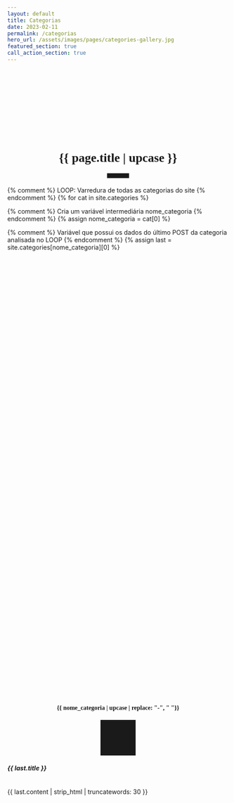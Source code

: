 ```yaml
---
layout: default
title: Categorias
date: 2023-02-11
permalink: /categorias
hero_url: /assets/images/pages/categories-gallery.jpg
featured_section: true
call_action_section: true
---
```


<style>

  /* Criando um classe */
  .card-hover {
  }

  /* Adicionando um efeito para a classe criada */
  .card-hover:hover {
  box-shadow: 0 .5rem 1rem rgba(var(--bs-body-color-rgb),.15)!important;
}
</style>

<h1 style="font-family:Oswald; margin-top: 5vh; text-align: center;">{{ page.title | upcase }}</h1>

<hr style="max-width: 50px;border-width: 3px;border-color: rgba(6,42,78);text-align: center;margin: auto;padding-bottom: 10px; opacity:1; margin-bottom: 2vw;">

<div class="card-body p-2">
<div class="row row-cols-1 row-cols-sm-2 row-cols-md-2 mx-1 gx-5 gy-5 h-100">

{% comment %} LOOP: Varredura de todas as categorias do site {% endcomment %}
{% for cat in site.categories %}

  {% comment %} Cria um variável intermediária nome_categoria {% endcomment %}
  {% assign nome_categoria = cat[0] %}

  {% comment %} Variável que possui os dados do último POST da categoria analisada no LOOP {% endcomment %}
  {% assign last = site.categories[nome_categoria][0] %}

  <div class="col">
    <div class="card card-hover mb-3 h-100" style="margin:auto; border-radius: 0px; border-width: 0px;">
      <div class="row g-0 h-100">
        <div class="col-md-4">
          <a href="{{ page.url}}/{{ nome_categoria }}">
            <div class="container-fluid h-100 w-100" style="background-image: url('{{ last.hero_url }}'); background-size: cover; background-position: center; min-height: 25vh; object-fit: cover;" title="Clique e leia mais publicações sobre Direito Ambiental">
            </div>
          </a>
        </div>
        <div class="col-md-8">
          <div class="card-body h-100">
            <div class="row h-100">
              <div class="col" style="display: flex; flex-direction: column; height: 100%;">
                <h4 style="text-align: center; font-family: 'Oswald'">{{ nome_categoria | upcase | replace: "-", " "}}</h4>
                <hr style="max-width: 25px;border-width: 2px;border-color: rgba(6,42,78);text-align: center;margin: auto;padding: 1vh; opacity:1">
                <div class="row" style="flex: 0 0 auto;">
                  <h5 class="card-title">{{ last.title }}</h5>
                </div>
                <div class="row" style="flex: 1 1 auto;">
                  <p class="card-text">{{ last.content | strip_html | truncatewords: 30 }}</p>
                </div>
                <div class="row" style="flex: 0 0 auto;">
                  <!-- LEIA MAIS -->
                  <div class="container-fluid m-0 p-0 g-0" style="text-align: right;">
                    <a class="btn btn-default"  href="{{ page.url}}/{{ nome_categoria }}"><i class="bi bi-book"></i> Leia as últimas publicações</a>
                  </div>
                </div>
              </div>
            </div>
          </div>
        </div>
      </div>
    </div>
  </div>

{% endfor %}

</div>
</div>

